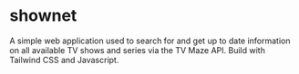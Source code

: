 # shownet
A simple web application used to search for and get up to date information on all available TV shows and series via the TV Maze API. Build with Tailwind CSS and Javascript.
